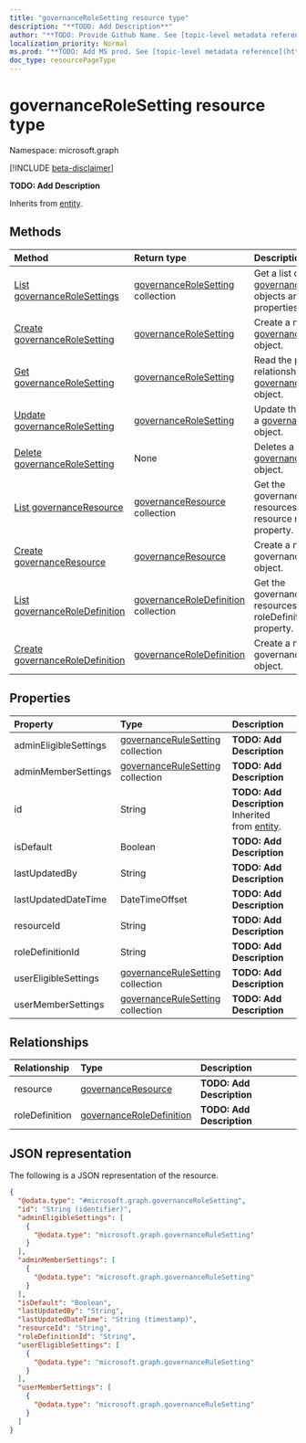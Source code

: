 ```yaml
---
title: "governanceRoleSetting resource type"
description: "**TODO: Add Description**"
author: "**TODO: Provide Github Name. See [topic-level metadata reference](https://msgo.azurewebsites.net/add/document/guidelines/metadata.html#topic-level-metadata)**"
localization_priority: Normal
ms.prod: "**TODO: Add MS prod. See [topic-level metadata reference](https://msgo.azurewebsites.net/add/document/guidelines/metadata.html#topic-level-metadata)**"
doc_type: resourcePageType
---
```


# governanceRoleSetting resource type

Namespace: microsoft.graph

[!INCLUDE [beta-disclaimer](../../includes/beta-disclaimer.md)]

**TODO: Add Description**


Inherits from [entity](../resources/entity.md).

## Methods
|Method|Return type|Description|
|:---|:---|:---|
|[List governanceRoleSettings](../api/governancerolesetting-list.md)|[governanceRoleSetting](../resources/governancerolesetting.md) collection|Get a list of the [governanceRoleSetting](../resources/governancerolesetting.md) objects and their properties.|
|[Create governanceRoleSetting](../api/governancerolesetting-post-governancerolesettings.md)|[governanceRoleSetting](../resources/governancerolesetting.md)|Create a new [governanceRoleSetting](../resources/governancerolesetting.md) object.|
|[Get governanceRoleSetting](../api/governancerolesetting-get.md)|[governanceRoleSetting](../resources/governancerolesetting.md)|Read the properties and relationships of a [governanceRoleSetting](../resources/governancerolesetting.md) object.|
|[Update governanceRoleSetting](../api/governancerolesetting-update.md)|[governanceRoleSetting](../resources/governancerolesetting.md)|Update the properties of a [governanceRoleSetting](../resources/governancerolesetting.md) object.|
|[Delete governanceRoleSetting](../api/governancerolesetting-delete.md)|None|Deletes a [governanceRoleSetting](../resources/governancerolesetting.md) object.|
|[List governanceResource](../api/governancerolesetting-list-resource.md)|[governanceResource](../resources/governanceresource.md) collection|Get the governanceResource resources from the resource navigation property.|
|[Create governanceResource](../api/governancerolesetting-post-resource.md)|[governanceResource](../resources/governanceresource.md)|Create a new governanceResource object.|
|[List governanceRoleDefinition](../api/governancerolesetting-list-roledefinition.md)|[governanceRoleDefinition](../resources/governanceroledefinition.md) collection|Get the governanceRoleDefinition resources from the roleDefinition navigation property.|
|[Create governanceRoleDefinition](../api/governancerolesetting-post-roledefinition.md)|[governanceRoleDefinition](../resources/governanceroledefinition.md)|Create a new governanceRoleDefinition object.|

## Properties
|Property|Type|Description|
|:---|:---|:---|
|adminEligibleSettings|[governanceRuleSetting](../resources/governancerulesetting.md) collection|**TODO: Add Description**|
|adminMemberSettings|[governanceRuleSetting](../resources/governancerulesetting.md) collection|**TODO: Add Description**|
|id|String|**TODO: Add Description** Inherited from [entity](../resources/entity.md).|
|isDefault|Boolean|**TODO: Add Description**|
|lastUpdatedBy|String|**TODO: Add Description**|
|lastUpdatedDateTime|DateTimeOffset|**TODO: Add Description**|
|resourceId|String|**TODO: Add Description**|
|roleDefinitionId|String|**TODO: Add Description**|
|userEligibleSettings|[governanceRuleSetting](../resources/governancerulesetting.md) collection|**TODO: Add Description**|
|userMemberSettings|[governanceRuleSetting](../resources/governancerulesetting.md) collection|**TODO: Add Description**|

## Relationships
|Relationship|Type|Description|
|:---|:---|:---|
|resource|[governanceResource](../resources/governanceresource.md)|**TODO: Add Description**|
|roleDefinition|[governanceRoleDefinition](../resources/governanceroledefinition.md)|**TODO: Add Description**|

## JSON representation
The following is a JSON representation of the resource.
<!-- {
  "blockType": "resource",
  "keyProperty": "id",
  "@odata.type": "microsoft.graph.governanceRoleSetting",
  "baseType": "microsoft.graph.entity",
  "openType": false
}
-->
``` json
{
  "@odata.type": "#microsoft.graph.governanceRoleSetting",
  "id": "String (identifier)",
  "adminEligibleSettings": [
    {
      "@odata.type": "microsoft.graph.governanceRuleSetting"
    }
  ],
  "adminMemberSettings": [
    {
      "@odata.type": "microsoft.graph.governanceRuleSetting"
    }
  ],
  "isDefault": "Boolean",
  "lastUpdatedBy": "String",
  "lastUpdatedDateTime": "String (timestamp)",
  "resourceId": "String",
  "roleDefinitionId": "String",
  "userEligibleSettings": [
    {
      "@odata.type": "microsoft.graph.governanceRuleSetting"
    }
  ],
  "userMemberSettings": [
    {
      "@odata.type": "microsoft.graph.governanceRuleSetting"
    }
  ]
}
```

